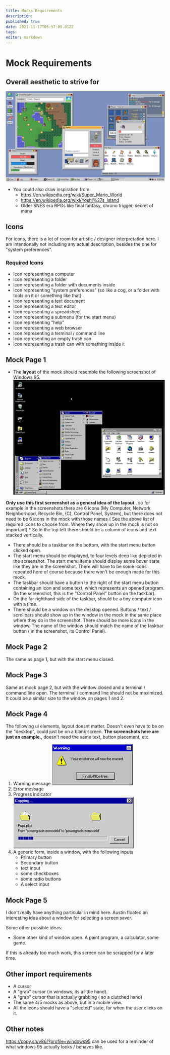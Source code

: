 ```yaml
---
title: Mocks Requirements
description: 
published: true
date: 2021-11-17T05:57:09.812Z
tags: 
editor: markdown
---
```


# Mock Requirements
## Overall aesthetic to strive for
![ss_0e3a544323f957abf6b7789223e9586c6c3f3cee.1920x1080.jpg](/ss_0e3a544323f957abf6b7789223e9586c6c3f3cee.1920x1080.jpg)
* You could also draw inspiration from 
 	* https://en.wikipedia.org/wiki/Super_Mario_World
  * https://en.wikipedia.org/wiki/Yoshi%27s_Island
  * Older SNES era RPGs like final fantasy, chrono trigger, secret of mana
  
## Icons
For icons, there is a lot of room for artistic / designer interpretation here. I am intentionally not including any actual description, besides the one for "system preferences". 
### Required Icons
* Icon representing a computer
* Icon representing a folder
* Icon representing a folder with documents inside
* Icon representing "system preferences" (so like a cog, or a folder with tools on it or something like that)
* Icon representing a text document
* Icon representing a text editor
* Icon representing a spreadsheet
* Icon representing a submenu (for the start menu)
* Icon representing "help" 
* Icon representing a web browser
* Icon representing a terminal / command line
* Icon representing an empty trash can
* Icon representing a trash can with something inside it
## Mock Page 1
* The **layout** of the mock should resemble the following screenshot of Windows 95.
![capture.png](/capture.png)

**Only use this first screenshot as a general idea of the layout**.. so for example in the screenshots there are 6 icons (My Computer, Network Neighborhood, Recycle Bin, (C), Control Panel, System), but there does not need to be 6 icons in the mock with those names ( See the above list of required icons to choose from. Where they show up in the mock is not so important)
	* So in the top left there should be a column of icons and text stacked vertically. 
  * There should be a taskbar on the bottom, with the start menu button clicked open. 
  * The start menu should be displayed, to four levels deep like depicted in the screenshot. The start menu items should display some hover state like they are in the screenshot. There will have to be some icons repeated here of course because there won't be enough made for this mock. 
  * The taskbar should have a button to the right of the start menu button containing an icon and some text, which represents an opened program. (In the screenshot, this is the "Control Panel" button on the taskbar). 
  * On the far righthand side of the taskbar, should be a tiny computer icon with a time. 
  * There should be a window on the desktop opened. Buttons / text / scrollbars should show up in the window in the mock in the same place where they do in the screenshot. There should be more icons in the window. The name of the window should match the name of the taskbar button ( in the screenshot, its Control Panel).

## Mock Page 2
The same as page 1, but with the start menu closed. 

## Mock Page 3
Same as mock page 2, but with the window closed and a terminal / command line open. The terminal / command line should not be maximized. It could be a similar size to the window on pages 1 and 2.

## Mock Page 4
The following ui elements, layout doesnt matter. Doesn't even have to be on the "desktop", could just be on a blank screen. **The screenshots here are just an example.**, doesn't need the same text, button placement, etc. 
1. Warning message
![27d3cf88a626932621de61e0f024df59.png](/27d3cf88a626932621de61e0f024df59.png)
2. Error message
3. Progress indicator
![1_6-ufsbmajkjs-yllypk4tg.gif](/1_6-ufsbmajkjs-yllypk4tg.gif)
4. A generic form, inside a window, with the following inputs
	* Primary button
  	* Secondary button
 	 * text input
 	* some checkboxes
 	 * some radio buttons
  	* A select input
## Mock Page 5
I don't really have anything particular in mind here. Austin floated an interesting idea about a window for selecting a screen saver.

Some other possible ideas:
* Some other kind of window open. A paint program, a calculator, some game. 

If this is already too much work, this screen can be scrapped for a later time.
## Other import requirements
* A cursor 
* A "grab" cursor (in windows, its a little hand).
* A "grab" cursor that is actually grabbing ( so a clutched hand)
* The same 4/5 mocks as above, but in a mobile view. 
* All the icons should have a "selected" state, for when the user clicks on it.
## Other notes
https://copy.sh/v86/?profile=windows95 can be used for a reminder of what windows 95 actually looks / behaves like.